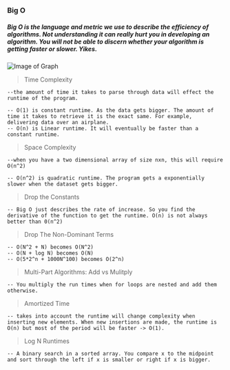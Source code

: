 ### Big O

##### Big O is the language and metric we use to describe the efficiency of algorithms. Not understanding it can really hurt you in developing an algorithm. You will not be able to discern whether your algorithm is getting faster or slower. Yikes.



![Image of Graph](https://cdn-images-1.medium.com/max/1600/1*U4dZWeXgNNrYaedRCuzTIg.png)

> Time Complexity

    --the amount of time it takes to parse through data will effect the runtime of the program.

    -- O(1) is constant runtime. As the data gets bigger. The amount of time it takes to retrieve it is the exact same. For example, delivering data over an airplane.
    -- O(n) is Linear runtime. It will eventually be faster than a constant runtime.

> Space Complexity

    --when you have a two dimensional array of size nxn, this will require O(n^2)

    -- O(n^2) is quadratic runtime. The program gets a exponentially slower when the dataset gets bigger.

> Drop the Constants

    -- Big O just describes the rate of increase. So you find the derivative of the function to get the runtime. O(n) is not always better than 0(n^2)

> Drop The Non-Dominant Terms

    -- O(N^2 + N) becomes O(N^2)
    -- O(N + log N) becomes O(N)
    -- O(5*2^n + 1000N^100) becomes O(2^n)

> Multi-Part Algorithms: Add vs Mulitply

    -- You multiply the run times when for loops are nested and add them otherwise.

> Amortized Time

    -- takes into account the runtime will change complexity when inserting new elements. When new insertions are made, the runtime is O(n) but most of the period will be faster -> O(1).

> Log N Runtimes

    -- A binary search in a sorted array. You compare x to the midpoint and sort through the left if x is smaller or right if x is bigger.
